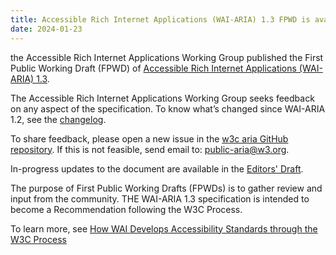 ```yaml
---
title: Accessible Rich Internet Applications (WAI-ARIA) 1.3 FPWD is available for public comment"
date: 2024-01-23
---
```

the Accessible Rich Internet Applications Working 
Group published the First Public Working Draft (FPWD) of [Accessible Rich 
Internet Applications (WAI-ARIA) 1.3](https://www.w3.org/TR/2024/WD-wai-aria-1.3-20240123/).

The Accessible Rich Internet Applications Working Group seeks feedback on any aspect of the specification. To know what’s changed since WAI-ARIA 1.2, see the [changelog](https://www.w3.org/TR/2024/WD-wai-aria-1.3-20240123/#changelog).

To share feedback, please open a new issue in the [w3c aria 
GitHub repository](https://github.com/w3c/aria/issues/new).
If this is not feasible, send email to:
[public-aria@w3.org](mailto:public-aria@w3.org).

In-progress updates to the document are available in the [Editors' Draft](https://w3c.github.io/aria/).

The purpose of First Public Working Drafts (FPWDs) is to gather review and input from the community. THE WAI-ARIA 1.3 specification is intended to become a Recommendation following the W3C Process.

To learn more, see [How WAI Develops Accessibility Standards through the W3C Process](https://www.w3.org/WAI/standards-guidelines/w3c-process/)
